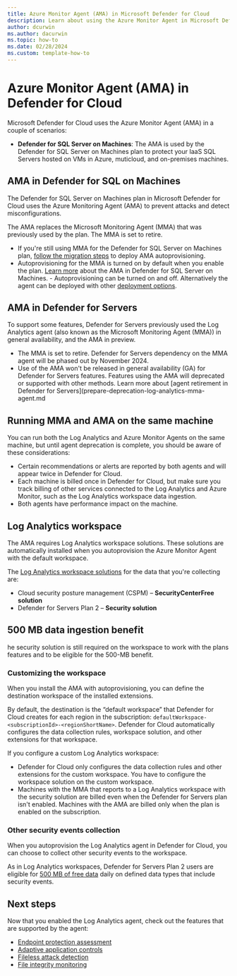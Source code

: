```yaml
---
title: Azure Monitor Agent (AMA) in Microsoft Defender for Cloud
description: Learn about using the Azure Monitor Agent in Microsoft Defender for Cloud
author: dcurwin
ms.author: dacurwin
ms.topic: how-to
ms.date: 02/28/2024
ms.custom: template-how-to
---
```


# Azure Monitor Agent (AMA) in Defender for Cloud


Microsoft Defender for Cloud uses the Azure Monitor Agent (AMA) in a couple of scenarios:

- **Defender for SQL Server on Machines**: The AMA is used by the Defender for SQL Server on Machines plan to protect your IaaS SQL Servers hosted on VMs in Azure, muticloud, and on-premises machines.


## AMA in Defender for SQL on Machines

The Defender for SQL Server on Machines plan in Microsoft Defender for Cloud uses the Azure Monitoring Agent (AMA) to prevent attacks and detect misconfigurations.

The AMA replaces the Microsoft Monitoring Agent (MMA) that was previously used by the plan. The MMA is set to retire.

- If you're still using MMA for the Defender for SQL Server on Machines plan, [follow the migration steps](defender-for-sql-autoprovisioning.md) to deploy AMA autoprovisioning.
- Autoprovisioning for the MMA is turned on by default when you enable the plan. [Learn more](defender-for-sql-on-machines-overview.md) about the AMA in Defender for SQL Server on Machines. - Autoprovisioning can be turned on and off. Alternatively the agent can be deployed with other [deployment options](../azure-monitor/vm/monitor-virtual-machine-agent.md#agent-deployment-options).


## AMA in Defender for Servers

To support some features, Defender for Servers previously used the Log Analytics agent (also known as the Microsoft Monitoring Agent (MMA)) in general availability, and the AMA in preview.

- The MMA is set to retire.  Defender for Servers dependency on the MMA agent will be phased out by November 2024.
- Use of the AMA won't be released in general availability (GA) for Defender for Servers features. Features using the AMA will deprecated or supported with other methods. 
Learn more about [agent retirement in Defender for Servers](prepare-deprecation-log-analytics-mma-agent.md


## Running MMA and AMA on the same machine

You can run both the Log Analytics and Azure Monitor Agents on the same machine, but until agent deprecation is complete, you should be aware of these considerations:

- Certain recommendations or alerts are reported by both agents and will appear twice in Defender for Cloud.
- Each machine is billed once in Defender for Cloud, but make sure you track billing of other services connected to the Log Analytics and Azure Monitor, such as the Log Analytics workspace data ingestion.
- Both agents have performance impact on the machine.

## Log Analytics workspace

The AMA requires Log Analytics workspace solutions. These solutions are automatically installed when you autoprovision the Azure Monitor Agent with the default workspace.

The [Log Analytics workspace solutions](/previous-versions/azure/azure-monitor/insights/solutions) for the data that you're collecting are:

- Cloud security posture management (CSPM) – **SecurityCenterFree solution**
- Defender for Servers Plan 2 – **Security solution**


## 500 MB data ingestion benefit

he security solution is still required on the workspace to work with the plans features and to be eligible for the 500-MB benefit.

### Customizing the workspace

When you install the AMA with autoprovisioning, you can define the destination workspace of the installed extensions.

By default, the destination is the “default workspace” that Defender for Cloud creates for each region in the subscription: `defaultWorkspace-<subscriptionId>-<regionShortName>`. Defender for Cloud automatically configures the data collection rules, workspace solution, and other extensions for that workspace.

If you configure a custom Log Analytics workspace:

- Defender for Cloud only configures the data collection rules and other extensions for the custom workspace. You have to configure the workspace solution on the custom workspace.
- Machines with the MMA that reports to a Log Analytics workspace with the security solution are billed even when the Defender for Servers plan isn't enabled. Machines with the AMA are billed only when the plan is enabled on the subscription. 






### Other security events collection

When you autoprovision the Log Analytics agent in Defender for Cloud, you can choose to collect other security events to the workspace.

As in Log Analytics workspaces, Defender for Servers Plan 2 users are eligible for [500 MB of free data](faq-defender-for-servers.yml) daily on defined data types that include security events.

## Next steps

Now that you enabled the Log Analytics agent, check out the features that are supported by the agent:

- [Endpoint protection assessment](endpoint-protection-recommendations-technical.md)
- [Adaptive application controls](adaptive-application-controls.md)
- [Fileless attack detection](defender-for-servers-introduction.md#plan-features)
- [File integrity monitoring](file-integrity-monitoring-enable-ama.md)

